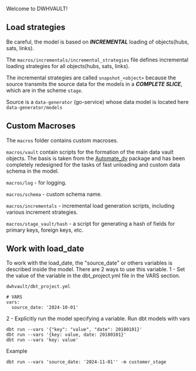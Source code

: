 Welcome to DWHVAULT!


## Load strategies
Be careful, the model is based on ***INCREMENTAL*** loading of objects(hubs, sats, links). 

The `macros/incrementals/incremental_strategies` file defines incremental loading strategies for all objects(hubs, sats, links).

The incremental strategies are called `snapshot_<object>` because the source transmits the source data for the models in a ***COMPLETE SLICE***, which are in the scheme `stage`.

Source is a `data-generator` (go-service) whose data model is located here `data-generator/models`

## Custom Macroses
The `macros` folder contains custom macroses. 

`macros/vault` contain scripts for the formation of the main data vault objects. 
The basis is taken from the [Automate_dv](https://automate-dv.readthedocs.io/en/latest/) package and has been completely redesigned for the tasks of fast unloading and custom data schema in the model.

`macros/log` - for logging.

`macros/schema` - custom schema name.

`macros/incrementals` - incremental load generation scripts, including various increment strategies.

`macros/stage_vault/hash` - a script for generating a hash of fields for primary keys, foreign keys, etc.

## Work with load_date
To work with the load_date, the "source_date" or others variables is described inside the model. 
There are 2 ways to use this variable. 
1 - Set the value of the variable in the dbt_project.yml file in the VARS section. 
```
dwhvault/dbt_project.yml

# VARS
vars:
  source_date: '2024-10-01'
```

2 - Explicitly run the model specifying a variable.
Run dbt models with vars
```
dbt run --vars '{"key": "value", "date": 20180101}'
dbt run --vars '{key: value, date: 20180101}'
dbt run --vars 'key: value'
```
Example
```
dbt run --vars 'source_date: '2024-11-01'' -m customer_stage
```

